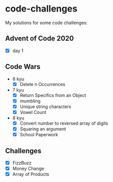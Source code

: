 # code-challenges
My solutions for some code challenges:
## Advent of Code 2020
- [x] day 1
## Code Wars
- 6 kyu
	- [x] Delete n Occurrences
- 7 kyu
	- [x] Return Specifics from an Object
	- [x] mumbling
	- [x] Unique string characters
	- [x] Vowel Count
- 8 kyu
	- [x] Convert number to reversed array of digits
	- [x] Squaring an argument
	- [x] School Paperwork
## Challenges
- [x] FizzBuzz
- [x] Money Change
- [x] Array of Products